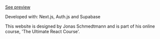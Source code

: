 [See preview](https://the-wild-oasis-website-wheat-five.vercel.app/)

Developed with: Next.js, Auth.js and Supabase

This website is designed by Jonas Schmedtmann and is part of his online course, 'The Ultimate React Course'.
